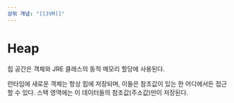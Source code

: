 ```yaml
---
상위 개념: "[[JVM]]"
---
```

# Heap
힙 공간은 객체와 JRE 클래스의 동적 메모리 할당에 사용된다.

런타임에 새로운 객체는 항상 힙에 저장되며, 이들은 참조값이 있는 한 어디에서든 접근할 수 있다. 스택 영역에는 이 데이터들의 참조값(주소값)만이 저장된다.